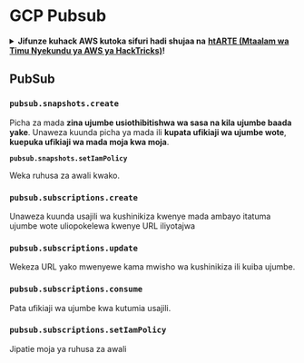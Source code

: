# GCP Pubsub

<details>

<summary><strong>Jifunze kuhack AWS kutoka sifuri hadi shujaa na</strong> <a href="https://training.hacktricks.xyz/courses/arte"><strong>htARTE (Mtaalam wa Timu Nyekundu ya AWS ya HackTricks)</strong></a><strong>!</strong></summary>

Njia nyingine za kusaidia HackTricks:

* Ikiwa unataka kuona **kampuni yako ikitangazwa kwenye HackTricks** au **kupakua HackTricks kwa PDF** Angalia [**MIPANGO YA USAJILI**](https://github.com/sponsors/carlospolop)!
* Pata [**bidhaa rasmi za PEASS & HackTricks**](https://peass.creator-spring.com)
* Gundua [**Familia ya PEASS**](https://opensea.io/collection/the-peass-family), mkusanyiko wetu wa [**NFTs**](https://opensea.io/collection/the-peass-family) za kipekee
* **Jiunge na** 💬 [**Kikundi cha Discord**](https://discord.gg/hRep4RUj7f) au kikundi cha [**telegram**](https://t.me/peass) au **tufuate** kwenye **Twitter** 🐦 [**@hacktricks_live**](https://twitter.com/hacktricks_live)**.**
* **Shiriki mbinu zako za kuhack kwa kuwasilisha PRs kwa** [**HackTricks**](https://github.com/carlospolop/hacktricks) na [**HackTricks Cloud**](https://github.com/carlospolop/hacktricks-cloud) repos za github.

</details>

## PubSub

### `pubsub.snapshots.create`

Picha za mada **zina ujumbe usiothibitishwa wa sasa na kila ujumbe baada yake**. Unaweza kuunda picha ya mada ili **kupata ufikiaji wa ujumbe wote**, **kuepuka ufikiaji wa mada moja kwa moja**.

**`pubsub.snapshots.setIamPolicy`**

Weka ruhusa za awali kwako.

### `pubsub.subscriptions.create`

Unaweza kuunda usajili wa kushinikiza kwenye mada ambayo itatuma ujumbe wote uliopokelewa kwenye URL iliyotajwa

### **`pubsub.subscriptions.update`**

Wekeza URL yako mwenyewe kama mwisho wa kushinikiza ili kuiba ujumbe.

### `pubsub.subscriptions.consume`

Pata ufikiaji wa ujumbe kwa kutumia usajili.

### `pubsub.subscriptions.setIamPolicy`

Jipatie moja ya ruhusa za awali

